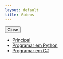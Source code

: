 ```yaml
---
layout: default
title: Videos
---
```


<div class='modal fade' id='youtubeModal' tabindex='-1' role='dialog' aria-labelledby='modalLabel'>
	<div class='modal-dialog' role='document'>
		<div class='modal-content'>
			<div class='modal-body'>
				<div id='videoModal'>
				</div>
			</div>
			<div class='modal-footer'>
				<button id='closeModal' type='button' class='btn btn-default' data-dismiss='modal'>Close</button>
			</div>
		</div>
	</div>
</div>

<ul class='nav nav-pills nav-justified'>
	<li class='active'><a data-toggle='tab' href='#principal'>Principal</a></li>
	<li><a data-toggle='tab' href='#programar-em-python'>Programar em Python</a></li>
	<li><a data-toggle='tab' href='#programar-em-csharp'>Programar em C#</a></li>
</ul>

<div class='tab-content'>
	<div id='principal' class='tab-pane fade in active'>
		<h3></h3>
		<div class='videoContainer'>
			<div class='img'>
				<div id='51umZuwk74E' class='video'>
				</div>
			</div>
		</div>
	</div>
	<div id='programar-em-python' class='tab-pane fade'>
		<h3></h3>
		<div class='videoContainer'>
			<div class='img'>
				<div id='fkG6Kxh-mWQ' class='video'>
				</div>
			</div>
		</div>
		<div class='videoContainer'>
			<div class='img'>
				<div id='6_nEyXIayA0' class='video'>
				</div>
			</div>
		</div>
		<div class='videoContainer'>
			<div class='img'>
				<div id='Gj_IiwOOVSs' class='video'>
				</div>
			</div>
		</div>
		<div class='videoContainer'>
			<div class='img'>
				<div id='LIBRw9IO1sk' class='video'>
				</div>
			</div>
		</div>
		<div class='videoContainer'>
			<div class='img'>
				<div id='ASC94zP4oY4' class='video'>
				</div>
			</div>
		</div>
		<div class='videoContainer'>
			<div class='img'>
				<div id='2a2XVYyRjhY' class='video'>
				</div>
			</div>
		</div>
		<div class='videoContainer'>
			<div class='img'>
				<div id='KBGHi3IV7t8' class='video'>
				</div>
			</div>
		</div>
		<div class='videoContainer'>
			<div class='img'>
				<div id='dmuc2yimrig' class='video'>
				</div>
			</div>
		</div>
		<div class='videoContainer'>
			<div class='img'>
				<div id='2G-BrOX4t_w' class='video'>
				</div>
			</div>
		</div>
		<div class='videoContainer'>
			<div class='img'>
				<div id='_0RLNVFJ0nw' class='video'>
				</div>
			</div>
		</div>
		<div class='videoContainer'>
			<div class='img'>
				<div id='WeFaMzHDKbg' class='video'>
				</div>
			</div>
		</div>
		<div class='videoContainer'>
			<div class='img'>
				<div id='9RvHP0U1DFw' class='video'>
				</div>
			</div>
		</div>
		<div class='videoContainer'>
			<div class='img'>
				<div id='vztxu4oZGnY' class='video'>
				</div>
			</div>
		</div>
		<div class='videoContainer'>
			<div class='img'>
				<div id='H9uqfvXpruc' class='video'>
				</div>
			</div>
		</div>
		<div class='videoContainer'>
			<div class='img'>
				<div id='QqixLxrAF0E' class='video'>
				</div>
			</div>
		</div>
		<div class='videoContainer'>
			<div class='img'>
				<div id='3UASRXS6VQI' class='video'>
				</div>
			</div>
		</div>
		<div class='videoContainer'>
			<div class='img'>
				<div id='pdvM1ogkyp8' class='video'>
				</div>
			</div>
		</div>
		<div class='videoContainer'>
			<div class='img'>
				<div id='b2NhrDw671w' class='video'>
				</div>
			</div>
		</div>
		<div class='videoContainer'>
			<div class='img'>
				<div id='IH-yaWXxDkY' class='video'>
				</div>
			</div>
		</div>
		<div class='videoContainer'>
			<div class='img'>
				<div id='JdnAumrXclE' class='video'>
				</div>
			</div>
		</div>
		<div class='videoContainer'>
			<div class='img'>
				<div id='wD6hwbm11zQ' class='video'>
				</div>
			</div>
		</div>
		<div class='videoContainer'>
			<div class='img'>
				<div id='Mt6KFw8OjJQ' class='video'>
				</div>
			</div>
		</div>
		<div class='videoContainer'>
			<div class='img'>
				<div id='kbcmRyVMujk' class='video'>
				</div>
			</div>
		</div>
		<div class='videoContainer'>
			<div class='img'>
				<div id='GhqKMU7KOQ0' class='video'>
				</div>
			</div>
		</div>
		<div class='videoContainer'>
			<div class='img'>
				<div id='AQx-_A36bCk' class='video'>
				</div>
			</div>
		</div>
		<div class='videoContainer'>
			<div class='img'>
				<div id='LMTefEElmNg' class='video'>
				</div>
			</div>
		</div>
		<div class='videoContainer'>
			<div class='img'>
				<div id='B3xJYB2962M' class='video'>
				</div>
			</div>
		</div>
		<div class='videoContainer'>
			<div class='img'>
				<div id='zL206ukh9yg' class='video'>
				</div>
			</div>
		</div>
		<div class='videoContainer'>
			<div class='img'>
				<div id='kuT-cHH7wvM' class='video'>
				</div>
			</div>
		</div>
		<div class='videoContainer'>
			<div class='img'>
				<div id='FrpRyp9gwrk' class='video'>
				</div>
			</div>
		</div>
		<div class='videoContainer'>
			<div class='img'>
				<div id='J7vBPHR1aVk' class='video'>
				</div>
			</div>
		</div>
		<div class='videoContainer'>
			<div class='img'>
				<div id='G2IopvQQKrE' class='video'>
				</div>
			</div>
		</div>
		<div class='videoContainer'>
			<div class='img'>
				<div id='AgFQ9iuHj4E' class='video'>
				</div>
			</div>
		</div>
		<div class='videoContainer'>
			<div class='img'>
				<div id='kZbglXwZES0' class='video'>
				</div>
			</div>
		</div>
		<div class='videoContainer'>
			<div class='img'>
				<div id='JVdBjzdnQLw' class='video'>
				</div>
			</div>
		</div>
	</div>
	<div id='programar-em-csharp' class='tab-pane fade'>
		<h3></h3>
		<div class='videoContainer'>
			<div class='img'>
				<div id='mQ2lcaG2Jaw' class='video'>
				</div>
			</div>
		</div>
		<div class='videoContainer'>
			<div class='img'>
				<div id='uKdz0qNb4kw' class='video'>
				</div>
			</div>
		</div>
		<div class='videoContainer'>
			<div class='img'>
				<div id='06G8mogPN7U' class='video'>
				</div>
			</div>
		</div>
		<div class='videoContainer'>
			<div class='img'>
				<div id='dRuzCyvlF1Q' class='video'>
				</div>
			</div>
		</div>
		<div class='videoContainer'>
			<div class='img'>
				<div id='sjQnGOEdZ1w' class='video'>
				</div>
			</div>
		</div>
		<div class='videoContainer'>
			<div class='img'>
				<div id='QPV9hUPTrnY' class='video'>
				</div>
			</div>
		</div>
		<div class='videoContainer'>
			<div class='img'>
				<div id='j_tWBdaSha4' class='video'>
				</div>
			</div>
		</div>
		<div class='videoContainer'>
			<div class='img'>
				<div id='ByVFlZORE6w' class='video'>
				</div>
			</div>
		</div>
		<div class='videoContainer'>
			<div class='img'>
				<div id='dUfCXOp3UFM' class='video'>
				</div>
			</div>
		</div>
		<div class='videoContainer'>
			<div class='img'>
				<div id='NAfF1StjFy4' class='video'>
				</div>
			</div>
		</div>
	</div>
</div>

<script>
	var tag = document.createElement('script');
	var player, firstScriptTag;

	tag.src = 'https://www.youtube.com/iframe_api';
	firstScriptTag = document.getElementsByTagName('script')[0];
	firstScriptTag.parentNode.insertBefore(tag, firstScriptTag);

	function onYouTubeIframeAPIReady() { }

	$('.video').each(function() {
		$(this).css('background-image', 'url(//i.ytimg.com/vi/' + this.id + '/hqdefault.jpg)');
		
		$(document).delegate('#' + this.id, 'click', function() {
			player = new YT.Player('videoModal', {
				videoId: this.id,
				events: {
					'onReady': openModal
				}
			});

			function openModal() {
				$('#youtubeModal').modal({backdrop: 'static'});
				player.setPlaybackQuality('highres');
				player.playVideo();
			};
		});
	});

	$('#closeModal').click(function(){
		player.destroy();
	});
</script>
